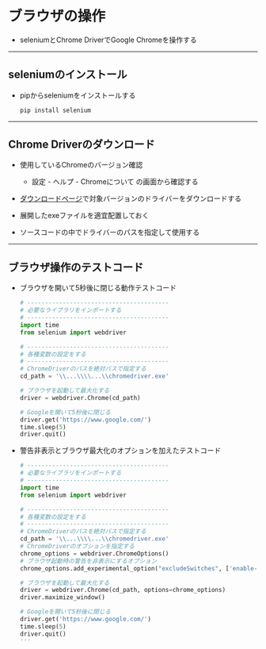# ブラウザの操作

* seleniumとChrome DriverでGoogle Chromeを操作する

***

## seleniumのインストール

* pipからseleniumをインストールする

  ```cmd
  pip install selenium
  ```

***

## Chrome Driverのダウンロード

* 使用しているChromeのバージョン確認

  * 設定 - ヘルプ - Chromeについて の画面から確認する

* [ダウンロードページ](https://chromedriver.chromium.org/downloads)で対象バージョンのドライバーをダウンロードする

* 展開したexeファイルを適宜配置しておく

* ソースコードの中でドライバーのパスを指定して使用する

***

## ブラウザ操作のテストコード

* ブラウザを開いて5秒後に閉じる動作テストコード

  ```python
  # ----------------------------------------
  # 必要なライブラリをインポートする
  # ----------------------------------------
  import time
  from selenium import webdriver

  # ----------------------------------------
  # 各種変数の設定をする
  # ----------------------------------------
  # ChromeDriverのパスを絶対パスで指定する
  cd_path = '\\...\\\\...\\chromedriver.exe'

  # ブラウザを起動して最大化する
  driver = webdriver.Chrome(cd_path)

  # Googleを開いて5秒後に閉じる
  driver.get('https://www.google.com/')
  time.sleep(5)
  driver.quit()
  ```

* 警告非表示とブラウザ最大化のオプションを加えたテストコード

  ```python
  # ----------------------------------------
  # 必要なライブラリをインポートする
  # ----------------------------------------
  import time
  from selenium import webdriver

  # ----------------------------------------
  # 各種変数の設定をする
  # ----------------------------------------
  # ChromeDriverのパスを絶対パスで指定する
  cd_path = '\\...\\\\...\\chromedriver.exe'
  # ChromeDriverのオプションを指定する
  chrome_options = webdriver.ChromeOptions()
  # ブラウザ起動時の警告を非表示にするオプション
  chrome_options.add_experimental_option("excludeSwitches", ['enable-automation'])

  # ブラウザを起動して最大化する
  driver = webdriver.Chrome(cd_path, options=chrome_options)
  driver.maximize_window()

  # Googleを開いて5秒後に閉じる
  driver.get('https://www.google.com/')
  time.sleep(5)
  driver.quit()
  '''
